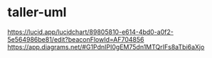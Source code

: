# taller-uml
https://lucid.app/lucidchart/89805810-e614-4bd0-a0f2-5e564986be81/edit?beaconFlowId=AF704856
https://app.diagrams.net/#G1PdnIPI0gEM75dn1MTQrIFs8aTbi6aXjo
